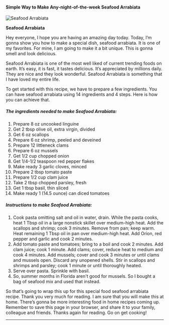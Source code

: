            

#### Simple Way to Make Any-night-of-the-week Seafood Arrabiata

![Seafood Arrabiata](https://img-global.cpcdn.com/recipes/52aeca9d877d3769/751x532cq70/seafood-arrabiata-recipe-main-photo.jpg)

**Seafood Arrabiata**

Hey everyone, I hope you are having an amazing day today. Today, I’m gonna show you how to make a special dish, seafood arrabiata. It is one of my favorites. For mine, I am going to make it a bit unique. This is gonna smell and look delicious.

Seafood Arrabiata is one of the most well liked of current trending foods on earth. It’s easy, it is fast, it tastes delicious. It’s appreciated by millions daily. They are nice and they look wonderful. Seafood Arrabiata is something that I have loved my entire life.

To get started with this recipe, we have to prepare a few ingredients. You can have seafood arrabiata using 14 ingredients and 4 steps. Here is how you can achieve that.

##### The ingredients needed to make Seafood Arrabiata:

1.  Prepare 8 oz uncooked linguine
2.  Get 2 tbsp olive oil, extra virgin, divided
3.  Get 6 oz scallops
4.  Prepare 6 oz shrimp, peeled and deveined
5.  Prepare 12 littleneck clams
6.  Prepare 6 oz mussels
7.  Get 1/2 cup chopped onion
8.  Get 1/4-1/2 teaspoon red pepper flakes
9.  Make ready 3 garlic cloves, minced
10.  Prepare 2 tbsp tomato paste
11.  Prepare 1/2 cup clam juice
12.  Take 2 tbsp chopped parsley, fresh
13.  Get 1 tbsp basil, thin sliced
14.  Make ready 1 (14.5 ounce) can diced tomatoes

##### Instructions to make Seafood Arrabiata:

1.  Cook pasta omitting salt and oil in water, drain. While the pasta cooks, heat 1 Tbsp oil in a large nonstick skillet over medium-high heat. Add the scallops and shrimp; cook 3 minutes. Remove from pan; keep warm. Heat remaining 1 Tbsp oil in pan over medium-high heat. Add Orion, red pepper and garlic and cook 2 minutes.
2.  Add tomato paste and tomatoes; bring to a boil and cook 2 minutes. Add clam juice; cook 1 minute. Add clams; cover, reduce heat to medium and cook 4 minutes. Add mussels; cover and cook 3 minutes or until clams and mussels open. Discard any unopened shells. Stir in scallops and shrimps and parsley; cook 1 minute or until thoroughly heated.
3.  Serve over pasta. Sprinkle with basil.
4.  So, summer months in Florida aren't good for mussels. So I bought a bag of seafood mix and used that instead.

So that’s going to wrap this up for this special food seafood arrabiata recipe. Thank you very much for reading. I am sure that you will make this at home. There’s gonna be more interesting food in home recipes coming up. Remember to save this page in your browser, and share it to your family, colleague and friends. Thanks again for reading. Go on get cooking!

* * *